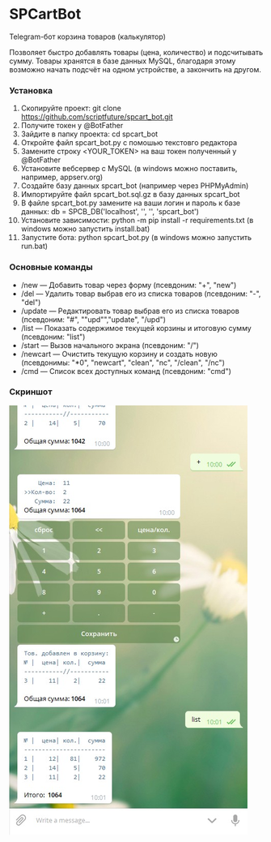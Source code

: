 # SPCartBot
Telegram-бот корзина товаров (калькулятор)  

Позволяет быстро добавлять товары (цена, количество) и подсчитывать сумму.
Товары хранятся в базе данных MySQL, благодаря этому возможно начать подсчёт на одном устройстве, а закончить на другом. 

### Установка
1. Скопируйте проект: git clone https://github.com/scriptfuture/spcart_bot.git
2. Получите токен у @BotFather
3. Зайдите в папку проекта: cd spcart_bot
4. Откройте файл spcart_bot.py с помошью текстовго редактора
5. Замените строку <YOUR_TOKEN> на ваш токен полученный у @BotFather
6. Установите вебсервер с MySQL (в  windows можно поставить, например, appserv.org)
7. Создайте базу данных spcart_bot (например через PHPMyAdmin)
8. Импортируйте файл spcart_bot.sql.gz в базу данных spcart_bot
9. В файле spcart_bot.py замените <user> <password> на ваши логин и пароль к базе данных:
   db = SPCB_DB('localhost', '<user>', '<password>', 'spcart_bot')
10. Установите зависимости: python -m pip install -r requirements.txt  (в windows можно запустить install.bat)
11. Запустите бота: python spcart_bot.py  (в windows можно запустить run.bat)

### Основные команды
* /new —  Добавить товар через форму (псевдоним: "+", "new")
* /del — Удалить товар выбрав его из списка товаров (псевдоним: "-", "del")
* /update — Редактировать товар выбрав его из списка товаров (псевдоним: "#", ""upd"","update", "/upd")
* /list — Показать содержимое текущей корзины и итоговую сумму (псевдоним: "list")
* /start — Вызов начального экрана (псевдоним: "/")
* /newcart — Очистить текущую корзину и создать новую (псевдонимы: "*0", "newcart", "clean", "nc", "/clean", "/nc")
* /cmd — Список всех доступных команд (псевдоним: "cmd")

### Скриншот
![Скриншот](screenshot.jpg)